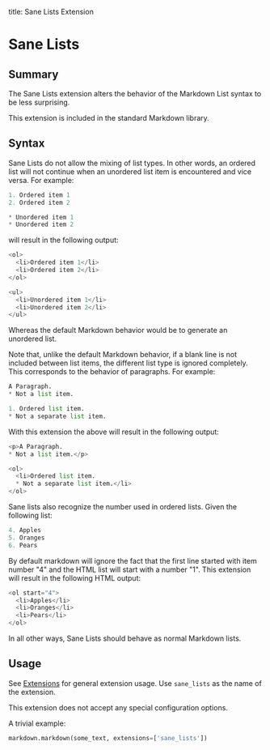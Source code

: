 title: Sane Lists Extension

Sane Lists
==========

Summary
-------

The Sane Lists extension alters the behavior of the Markdown List syntax
to be less surprising.

This extension is included in the standard Markdown library.

Syntax
------

Sane Lists do not allow the mixing of list types. In other words, an ordered
list will not continue when an unordered list item is encountered and
vice versa. For example:

```py
1. Ordered item 1
2. Ordered item 2

* Unordered item 1
* Unordered item 2
```

will result in the following output:

```py
<ol>
  <li>Ordered item 1</li>
  <li>Ordered item 2</li>
</ol>

<ul>
  <li>Unordered item 1</li>
  <li>Unordered item 2</li>
</ul>
```

Whereas the default Markdown behavior would be to generate an unordered list.

Note that, unlike the default Markdown behavior, if a blank line is not
included between list items, the different list type is ignored completely.
This corresponds to the behavior of paragraphs. For example:

```py
A Paragraph.
* Not a list item.

1. Ordered list item.
* Not a separate list item.
```

With this extension the above will result in the following output:

```py
<p>A Paragraph.
* Not a list item.</p>

<ol>
  <li>Ordered list item.
  * Not a separate list item.</li>
</ol>
```

Sane lists also recognize the number used in ordered lists. Given the following
list:

```py
4. Apples
5. Oranges
6. Pears
```

By default markdown will ignore the fact that the first line started
with item number "4" and the HTML list will start with a number "1".
This extension will result in the following HTML output:

```py
<ol start="4">
  <li>Apples</li>
  <li>Oranges</li>
  <li>Pears</li>
</ol>
```

In all other ways, Sane Lists should behave as normal Markdown lists.

Usage
-----

See [Extensions](index.md) for general extension usage. Use `sane_lists` as the
name of the extension.

This extension does not accept any special configuration options.

A trivial example:

```py
markdown.markdown(some_text, extensions=['sane_lists'])
```
